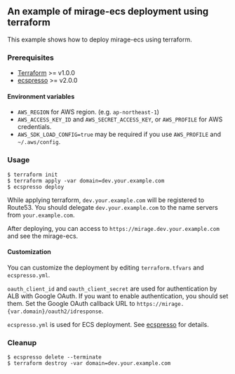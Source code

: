 ## An example of mirage-ecs deployment using terraform

This example shows how to deploy mirage-ecs using terraform.

### Prerequisites

- [Terraform](https://www.terraform.io/) >= v1.0.0
- [ecspresso](https://github.com/kayac/ecspresso) >= v2.0.0

#### Environment variables

- `AWS_REGION` for AWS region. (e.g. `ap-northeast-1`)
- `AWS_ACCESS_KEY_ID` and `AWS_SECRET_ACCESS_KEY`, or `AWS_PROFILE` for AWS credentials.
- `AWS_SDK_LOAD_CONFIG=true` may be required if you use `AWS_PROFILE` and `~/.aws/config`.

### Usage

```console
$ terraform init
$ terraform apply -var domain=dev.your.example.com
$ ecspresso deploy
```

While applying terraform, `dev.your.example.com` will be registered to Route53.
You should delegate `dev.your.example.com` to the name servers from `your.example.com`.

After deploying, you can access to `https://mirage.dev.your.example.com` and see the mirage-ecs.

#### Customization

You can customize the deployment by editing `terraform.tfvars` and `ecspresso.yml`.

`oauth_client_id` and `oauth_client_secret` are used for authentication by ALB with Google OAuth.
If you want to enable authentication, you should set them.
Set the Google OAuth callback URL to `https://mirage.{var.domain}/oauth2/idresponse`.

`ecspresso.yml` is used for ECS deployment.
See [ecspresso](https://github.com/kayac/ecspresso) for details.

### Cleanup

```console
$ ecspresso delete --terminate
$ terraform destroy -var domain=dev.your.example.com
```

